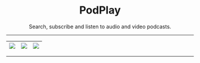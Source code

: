 <div align="center">
<h1>PodPlay</h1>
Search, subscribe and listen to audio and video podcasts.
</div>

------

| ![](https://user-images.githubusercontent.com/84154246/228105850-ebeb94eb-2621-4506-8c8e-0ceac5d75c31.png) | ![](https://user-images.githubusercontent.com/84154246/228105859-bb5953e0-2692-485e-88c4-052c9acc4d7d.png) | ![](https://user-images.githubusercontent.com/84154246/228105867-77bff30f-2403-455d-9866-d0c04254b6ed.png) |
|-------------------------------------------------------|-------------------------------------------------------|-------------------------------------------------------|

------
